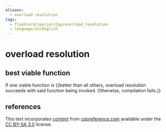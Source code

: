 ```yaml
---
aliases:
  - overload resolution
tags:
  - flashcard/special/Cpp/overload_resolution
  - language/in/English
---
```


# overload resolution

## best viable function

If one viable function is {{better than all others, overload resolution succeeds with said function being invoked. Otherwise, compilation fails.}} <!--SR:!2025-03-24,411,330-->

## references

This text incorporates [content](https://en.cppreference.com/w/cpp/language/overload_resolution) from [cppreference.com](https://cppreference.com) available under the [CC BY-SA 3.0](https://creativecommons.org/licenses/by-sa/3.0/) license.
